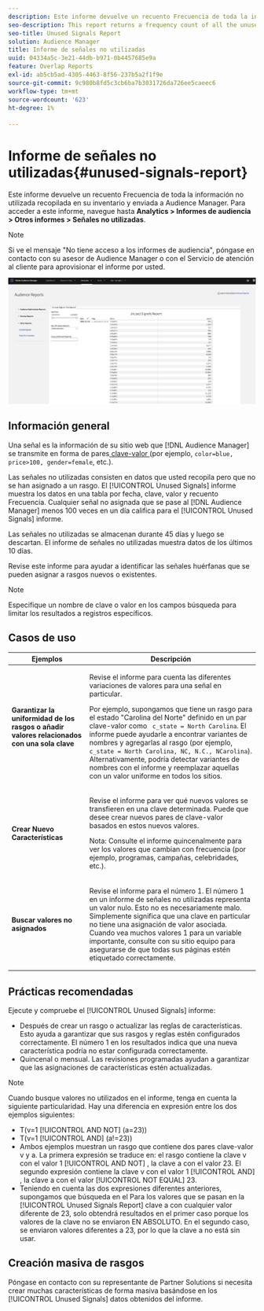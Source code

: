 ```yaml
---
description: Este informe devuelve un recuento Frecuencia de toda la información no utilizada recopilada en su inventario y enviada a Audience Manager.
seo-description: This report returns a frequency count of all the unused information collected on your inventory and sent to Audience Manager.
seo-title: Unused Signals Report
solution: Audience Manager
title: Informe de señales no utilizadas
uuid: 04334a5c-3e21-44db-b971-0b4457685e9a
feature: Overlap Reports
exl-id: ab5cb5ad-4305-4463-8f56-237b5a2f1f9e
source-git-commit: 9c980b8fd5c3cb6ba7b3031726da726ee5caeec6
workflow-type: tm+mt
source-wordcount: '623'
ht-degree: 1%

---
```


# Informe de señales no utilizadas{#unused-signals-report}

Este informe devuelve un recuento Frecuencia de toda la información no utilizada recopilada en su inventario y enviada a Audience Manager. Para acceder a este informe, navegue hasta **Analytics > Informes de audiencia > Otros informes > Señales no utilizadas**.

>[!NOTE]
>
>Si ve el mensaje &quot;No tiene acceso a los informes de audiencia&quot;, póngase en contacto con su asesor de Audience Manager o con el Servicio de atención al cliente para aprovisionar el informe por usted.

![Captura de pantalla del informe de señales no utilizadas](/help/using/reporting/dynamic-reports/assets/unused-signals.png)

## Información general

Una señal es la información de su sitio web que [!DNL Audience Manager] se transmite en forma de pares[ clave-valor ](../../reference/key-value-pairs-explained.md)(por ejemplo, `color=blue, price>100, gender=female`, etc.).

Las señales no utilizadas consisten en datos que usted recopila pero que no se han asignado a un rasgo. El [!UICONTROL Unused Signals] informe muestra los datos en una tabla por fecha, clave, valor y recuento Frecuencia. Cualquier señal no asignada que se pase al [!DNL Audience Manager] menos 100 veces en un día califica para el [!UICONTROL Unused Signals] informe.

Las señales no utilizadas se almacenan durante 45 días y luego se descartan. El informe de señales no utilizadas muestra datos de los últimos 10 días.

Revise este informe para ayudar a identificar las señales huérfanas que se pueden asignar a rasgos nuevos o existentes.

>[!NOTE]
>
>Especifique un nombre de clave o valor en los campos búsqueda para limitar los resultados a registros específicos.

## Casos de uso

<table id="table_E5EE0EC078E14EF4B197243488517A2D"> 
 <thead> 
  <tr> 
   <th colname="col1" class="entry"> Ejemplos </th> 
   <th colname="col2" class="entry"> Descripción </th> 
  </tr> 
 </thead>
 <tbody> 
  <tr> 
   <td colname="col1"> <p><b>Garantizar la uniformidad de los rasgos o añadir valores relacionados con una sola clave</b> </p> </td> 
   <td colname="col2"> <p>Revise el informe para cuenta las diferentes variaciones de valores para una señal en particular. </p> <p>Por ejemplo, supongamos que tiene un rasgo para el estado "Carolina del Norte" definido en un par clave-valor como <code> c_state = North Carolina</code>. El informe puede ayudarle a encontrar variantes de nombres y agregarlas al rasgo (por ejemplo, <code> c_state = North Carolina, NC, N.C., NCarolina</code>). Alternativamente, podría detectar variantes de nombres con el informe y reemplazar aquellas con un valor uniforme en todos los sitios. </p> <p> </p> </td> 
  </tr> 
  <tr> 
   <td colname="col1"> <p><b>Crear Nuevo Características</b> </p> </td> 
   <td colname="col2"> <p>Revise el informe para ver qué nuevos valores se transfieren en una clave determinada. Puede que desee crear nuevos pares de clave-valor basados en estos nuevos valores. </p> <p> <p>Nota: Consulte el informe quincenalmente para ver los valores que cambian con frecuencia (por ejemplo, programas, campañas, celebridades, etc.). </p> </p> </td> 
  </tr> 
  <tr> 
   <td colname="col1"> <p><b>Buscar valores no asignados</b> </p> </td> 
   <td colname="col2"> <p>Revise el informe para el número 1. El número 1 en un <span class="wintitle"> informe de señales</span> no utilizadas representa un valor nulo. Esto no es necesariamente malo. Simplemente significa que una clave en particular no tiene una asignación de valor asociada. Cuando vea muchos valores 1 para un variable importante, consulte con su sitio equipo para asegurarse de que todas sus páginas estén etiquetado correctamente. </p> </td> 
  </tr> 
 </tbody> 
</table>

## Prácticas recomendadas

Ejecute y compruebe el [!UICONTROL Unused Signals] informe:

* Después de crear un rasgo o actualizar las reglas de características. Esto ayuda a garantizar que sus rasgos y reglas estén configurados correctamente. El número 1 en los resultados indica que una nueva característica podría no estar configurada correctamente.
* Quincenal o mensual. Las revisiones programadas ayudan a garantizar que las asignaciones de características estén actualizadas.

>[!NOTE]
>
>Cuando busque valores no utilizados en el informe, tenga en cuenta la siguiente particularidad. Hay una diferencia en expresión entre los dos ejemplos siguientes:

* T(v=1 [!UICONTROL AND NOT] (a=23))
* T(v=1 [!UICONTROL AND] (a!=23))
* Ambos ejemplos muestran un rasgo que contiene dos pares clave-valor v y a. La primera expresión se traduce en: el rasgo contiene la clave v con el valor 1 [!UICONTROL AND NOT] , la clave a con el valor 23. El segundo expresión contiene la clave v con el valor 1 [!UICONTROL AND] , la clave a con el valor [!UICONTROL NOT EQUAL] 23.
* Teniendo en cuenta las dos expresiones diferentes anteriores, supongamos que búsqueda en el Para los valores que se pasan en la [!UICONTROL Unused Signals Report] clave a con cualquier valor diferente de 23, solo obtendrá resultados en el primer caso porque los valores de la clave no se enviaron EN ABSOLUTO. En el segundo caso, se enviaron valores diferentes a 23, por lo que la clave a no está sin usar.

## Creación masiva de rasgos

Póngase en contacto con su representante de Partner Solutions si necesita crear muchas características de forma masiva basándose en los [!UICONTROL Unused Signals] datos obtenidos del informe.
